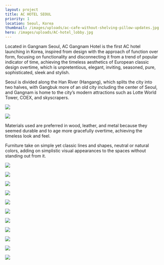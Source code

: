 ```yaml
---
layout: project
title: AC HOTEL SEOUL
priority: 1
location: Seoul, Korea
thumbnail: /images/uploads/ac-cafe-without-shelving-pillow-updates.jpg
hero: /images/uploads/AC-hotel_lobby.jpg
---
```

Located in Gangnam Seoul, AC Gangnam Hotel is the first AC hotel launching in Korea, inspired from design with the approach of function over form, focusing on functionality and disconnecting it from a trend of popular indicator of time, achieving the timeless aesthetics of European classic design overtime, which is unpretentious, elegant, inviting, seasoned, pure, sophisticated, sleek and stylish.

Seoul is divided along the Han River (Hangang), which splits the city into two halves, with Gangbuk more of an old city including the center of Seoul, and Gangnam is home to the city’s modern attractions such as Lotte World Tower, COEX, and skyscrapers.

![](/images/uploads/ac-cafe-sketch.png)

![](/images/uploads/level-1-main-lobby-plan.jpg)

Materials used are preferred in wood, leather, and metal because they seemed durable and to age more gracefully overtime, achieving the timeless look and feel.

Furniture take on simple yet classic lines and shapes, neutral or natural colors, adding on simplistic visual appearances to the spaces without standing out from it.

<Spacer />

![](/images/uploads/AC-hotel_lobby.jpg)

![](/images/uploads/ac-cafe-without-shelving-pillow-updates.jpg)

<Spacer />
<Spacer />

![](/images/uploads/ac-cafe-with-shelving-pillow-updates.jpg)

![](/images/uploads/screen-shot-2022-02-09-at-11.29.22-pm.png)

<Spacer />
<Spacer />

![](/images/uploads/screen-shot-2022-02-09-at-11.30.59-pm.png)

![](/images/uploads/screen-shot-2022-02-09-at-11.30.30-pm.png)

<Spacer />
<Spacer />

![](/images/uploads/media-cafe.jpg)

![](/images/uploads/library-elev.png)

<Spacer />
<Spacer />

![](/images/uploads/lobby-elev.png)

![](/images/uploads/cafe-elev.png)

<Spacer />
<Spacer />

![](/images/uploads/pdr-1-wedding-set-up.jpg)